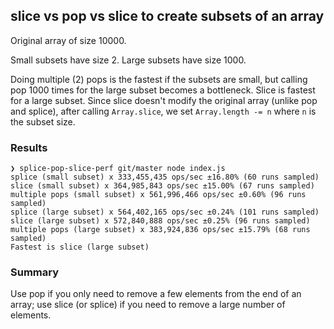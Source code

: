 ## slice vs pop vs slice to create subsets of an array

Original array of size 10000.

Small subsets have size 2. Large subsets have size 1000.

Doing multiple (2) pops is the fastest if the subsets are small, but calling pop
1000 times for the large subset becomes a bottleneck.  Slice is fastest for a
large subset.  Since slice doesn't modify the original array (unlike pop and
splice), after calling `Array.slice`, we set `Array.length -= n` where `n` is
the subset size.

### Results
```
❯ splice-pop-slice-perf git/master node index.js
splice (small subset) x 333,455,435 ops/sec ±16.80% (60 runs sampled)
slice (small subset) x 364,985,843 ops/sec ±15.00% (67 runs sampled)
multiple pops (small subset) x 561,996,466 ops/sec ±0.60% (96 runs sampled)
splice (large subset) x 564,402,165 ops/sec ±0.24% (101 runs sampled)
slice (large subset) x 572,840,888 ops/sec ±0.25% (96 runs sampled)
multiple pops (large subset) x 383,924,836 ops/sec ±15.79% (68 runs sampled)
Fastest is slice (large subset)
```

### Summary

Use pop if you only need to remove a few elements from the end of an array; use
slice (or splice) if you need to remove a large number of elements.